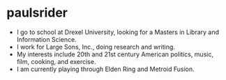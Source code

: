 # paulsrider

- I go to school at Drexel University, looking for a Masters in Library and Information Science.
- I work for Large Sons, Inc., doing research and writing.
- My interests include 20th and 21st century American politics, music, film, cooking, and exercise.
- I am currently playing through Elden Ring and Metroid Fusion.
